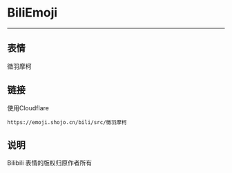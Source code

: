 # BiliEmoji
---
## 表情
徵羽摩柯
## 链接
使用Cloudflare
```
https://emoji.shojo.cn/bili/src/徵羽摩柯
```
## 说明
Bilibili 表情的版权归原作者所有
